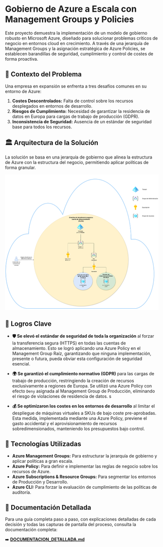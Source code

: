 # Gobierno de Azure a Escala con Management Groups y Policies

Este proyecto demuestra la implementación de un modelo de gobierno robusto en Microsoft Azure, diseñado para solucionar problemas críticos de negocio en entornos cloud en crecimiento. A través de una jerarquía de Management Groups y la asignación estratégica de Azure Policies, se establecen barandillas de seguridad, cumplimiento y control de costes de forma proactiva.

## 📖 Contexto del Problema

Una empresa en expansión se enfrenta a tres desafíos comunes en su entorno de Azure:
1.  **Costes Descontrolados:** Falta de control sobre los recursos desplegados en entornos de desarrollo.
2.  **Riesgos de Cumplimiento:** Necesidad de garantizar la residencia de datos en Europa para cargas de trabajo de producción (GDPR).
3.  **Inconsistencia de Seguridad:** Ausencia de un estándar de seguridad base para todos los recursos.

## 🏛️ Arquitectura de la Solución

La solución se basa en una jerarquía de gobierno que alinea la estructura de Azure con la estructura del negocio, permitiendo aplicar políticas de forma granular.

![Diagrama-arquitectura](images/azure-governance-diagram.png)

## 🎯 Logros Clave

* **🛡️ Se elevó el estándar de seguridad de toda la organización** al forzar la transferencia segura (HTTPS) en todas las cuentas de almacenamiento. Esto se logró aplicando una Azure Policy en el Management Group Raíz, garantizando que ninguna implementación, presente o futura, pueda obviar esta configuración de seguridad esencial.

* **🌍 Se garantizó el cumplimiento normativo (GDPR)** para las cargas de trabajo de producción, restringiendo la creación de recursos exclusivamente a regiones de Europa. Se utilizó una Azure Policy con efecto `Deny` asignada al Management Group de Producción, eliminando el riesgo de violaciones de residencia de datos.
s
* **💰 Se optimizaron los costes en los entornos de desarrollo** al limitar el despliegue de máquinas virtuales a SKUs de bajo coste pre-aprobadas. Esta medida, implementada mediante una Azure Policy, previene el gasto accidental y el aprovisionamiento de recursos sobredimensionados, manteniendo los presupuestos bajo control.

## 🚀 Tecnologías Utilizadas

* **Azure Management Groups:** Para estructurar la jerarquía de gobierno y aplicar políticas a gran escala.
* **Azure Policy:** Para definir e implementar las reglas de negocio sobre los recursos de Azure.
* **Azure Subscriptions & Resource Groups:** Para segmentar los entornos de Producción y Desarrollo.
* **Azure CLI:** Para forzar la evaluación de cumplimiento de las políticas de auditoría.

## 📄 Documentación Detallada

Para una guía completa paso a paso, con explicaciones detalladas de cada decisión y todas las capturas de pantalla del proceso, consulta la documentación completa:

➡️ **[DOCUMENTACION_DETALLADA.md](DOCUMENTACION_DETALLADA.md)**